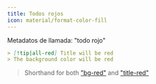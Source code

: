 ```yaml
---
title: Todos rojos
icon: material/format-color-fill
---
```


Metadatos de llamada: "todo rojo"

```md
> [!tip|all-red] Title will be red
> The background color will be red
```
> Shorthand for both ["bg-red"](../bg-styling/page-3.md) and ["title-red"](../title-styling/page-3.md)